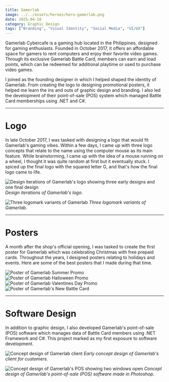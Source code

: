 ```yaml
---
title: Gamerlab
image: ../../assets/heroes/hero-gamerlab.png
date: 2025-04-10
category: Graphic Design
tags: ["Branding", "Visual Identity", "Social Media", "UI/UX"]
---
```


Gamerlab Cybercafe is a gaming hub located in the Philippines, designed for gaming enthusiasts. Founded in October 2017, it offers an affordable space for gamers to rent computers and enjoy their favorite video games. Through its exclusive Gamerlab Battle Card, members can earn and load points, which can be redeemed for additional playtime or used to purchase video games.

I joined as the founding designer in which I helped shaped the identity of Gamerlab. From creating the logo to designing promotional posters, it helped me learn the ins and outs of graphic design and branding. I also led the development of their point-of-sale (POS) system which managed Battle Card memberships using .NET and C#.

---

# Logo

In late October 2017, I was tasked with designing a logo that would fit Gamerlab's gaming vibes. Within a few days, I came up with three logo concepts that relate to the name using the computer mouse as its main feature. While brainstorming, I came up with the idea of a mouse running on a wheel, I thought it was quite random at first but it eventually stuck. I spiced up the final logo with the squared letter G, and that's how the final logo came to life.

![Design iterations of Gamerlab's logo showing three early designs and one final design](images/gamerlab/logos.png)
_Design iterations of Gamerlab's logo._

![Three logomark variants of Gamerlab](images/gamerlab/logomark.png)
_Three logomark variants of Gamerlab._

---

# Posters

A month after the shop's official opening, I was tasked to create the first poster for Gamerlab which was celebrating Christmas with free prepaid cards. Throughout the years, I designed posters relating to holidays and events. Here are some of the best posters that I made during that time.

<div class="grid">

![Poster of Gamerlab Summer Promo](images/gamerlab/poster-1.png)
![Poster of Gamerlab Halloween Promo](images/gamerlab/poster-3.png)
![Poster of Gamerlab Valentines Day Promo](images/gamerlab/poster-2.png)
![Poster of Gamerlab's New Battle Card](images/gamerlab/poster-4.png)

</div>

---

# Software Design

In addition to graphic design, I also developed Gamerlab's point-of-sale (POS) software which manages data of Battle Card members using .NET Framework and C#. This project marked as my first exposure to software development.

![Concept design of Gamerlab client](images/gamerlab/gamerlab-early.png)
_Early concept design of Gamerlab's client for customers._

![Concept design of Gamerlab's POS showing two windows open](images/gamerlab/gamerlab-uwp.png)
_Concept design of Gamerlab's point-of-sale (POS) software made in Photoshop._
